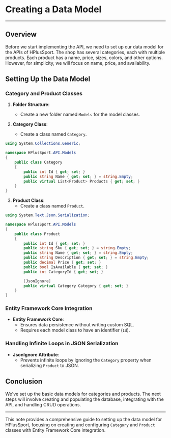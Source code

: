 
# Creating a Data Model

---

## Overview

Before we start implementing the API, we need to set up our data model for the APIs of HPlusSport. The shop has several categories, each with multiple products. Each product has a name, price, sizes, colors, and other options. However, for simplicity, we will focus on name, price, and availability.

## Setting Up the Data Model

### Category and Product Classes

1. **Folder Structure**:
    - Create a new folder named `Models` for the model classes.

2. **Category Class**:
    - Create a class named `Category`.

```csharp
using System.Collections.Generic;

namespace HPlusSport.API.Models
{
    public class Category
    {
        public int Id { get; set; }
        public string Name { get; set; } = string.Empty;
        public virtual List<Product> Products { get; set; }
    }
}
```

3. **Product Class**:
    - Create a class named `Product`.

```csharp
using System.Text.Json.Serialization;

namespace HPlusSport.API.Models
{
    public class Product
    {
        public int Id { get; set; }
        public string Sku { get; set; } = string.Empty;
        public string Name { get; set; } = string.Empty;
        public string Description { get; set; } = string.Empty;
        public decimal Price { get; set; }
        public bool IsAvailable { get; set; }
        public int CategoryId { get; set; }

        [JsonIgnore]
        public virtual Category Category { get; set; }
    }
}
```

### Entity Framework Core Integration

- **Entity Framework Core**:
    - Ensures data persistence without writing custom SQL.
    - Requires each model class to have an identifier (`Id`).

### Handling Infinite Loops in JSON Serialization

- **JsonIgnore Attribute**:
    - Prevents infinite loops by ignoring the `Category` property when serializing `Product` to JSON.

## Conclusion

We've set up the basic data models for categories and products. The next steps will involve creating and populating the database, integrating with the API, and handling CRUD operations.

---

This note provides a comprehensive guide to setting up the data model for HPlusSport, focusing on creating and configuring `Category` and `Product` classes with Entity Framework Core integration.
